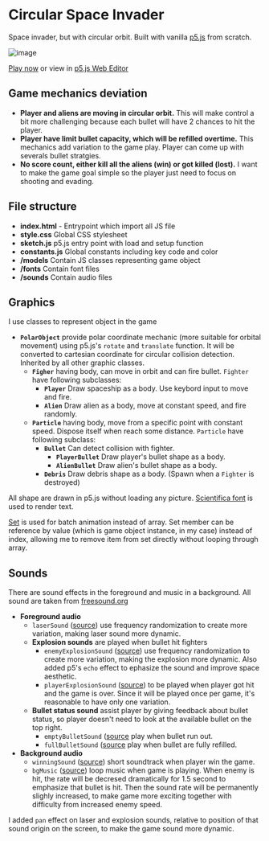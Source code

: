 # Circular Space Invader

Space invader, but with circular orbit. Built with vanilla [p5.js](https://p5js.org) from scratch.

![image](https://user-images.githubusercontent.com/8860448/205520082-48f2ff11-73d1-43ad-b0dd-b3decab6b92e.png)

[Play now](https://th1nkk1d.github.io/circular-space-invader) or view in [p5.js Web Editor](https://editor.p5js.org/Th1nkK1D/sketches/Xv7vjo71c)

## Game mechanics deviation

- **Player and aliens are moving in circular orbit.** This will make control a bit more challenging because each bullet will have 2 chances to hit the player.
- **Player have limit bullet capacity, which will be refilled overtime.** This mechanics add variation to the game play. Player can come up with severals bullet stratgies.
- **No score count, either kill all the aliens (win) or got killed (lost).** I want to make the game goal simple so the player just need to focus on shooting and evading.

## File structure

- **index.html** - Entrypoint which import all JS file
- **style.css** Global CSS stylesheet
- **sketch.js** p5.js entry point with load and setup function
- **constants.js** Global constants including key code and color
- **/models** Contain JS classes representing game object
- **/fonts** Contain font files
- **/sounds** Contain audio files

## Graphics

I use classes to represent object in the game

- **`PolarObject`** provide polar coordinate mechanic (more suitable for orbital movement) using p5.js's `rotate` and `translate` function. It will be converted to cartesian coordinate for circular collision detection. Inherited by all other graphic classes.
  - **`Figher`** having body, can move in orbit and can fire bullet. `Fighter` have following subclasses:
    - **`Player`** Draw spaceship as a body. Use keybord input to move and fire.
    - **`Alien`** Draw alien as a body, move at constant speed, and fire randomly.
  - **`Particle`** having body, move from a specific point with constant speed. Dispose itself when reach some distance. `Particle` have following subclass:
    - **`Bullet`** Can detect collision with fighter.
      - **`PlayerBullet`** Draw player's bullet shape as a body.
      - **`AlienBullet`** Draw alien's bullet shape as a body.
    - **`Debris`** Draw debris shape as a body. (Spawn when a `Fighter` is destroyed)

All shape are drawn in p5.js without loading any picture. [Scientifica font](https://github.com/NerdyPepper/scientifica) is used to render text.

[Set](https://developer.mozilla.org/en-US/docs/Web/JavaScript/Reference/Global_Objects/Set) is used for batch animation instead of array. Set member can be reference by value (which is game object instance, in my case) instead of index, allowing me to remove item from set directly without looping through array.

## Sounds

There are sound effects in the foreground and music in a background. All sound are taken from [freesound.org](https://freesound.org)

- **Foreground audio**
  - `laserSound` ([source](https://freesound.org/people/kafokafo/sounds/128349/)) use frequency randomization to create more variation, making laser sound more dynamic.
  - **Explosion sounds** are played when bullet hit fighters
    - `enemyExplosionSound` ([source](https://freesound.org/people/InspectorJ/sounds/411642/)) use frequency randomization to create more variation, making the explosion more dynamic. Also added p5's `echo` effect to ephasize the sound and improve space aesthetic.
    - `playerExplosionSound` ([source](https://freesound.org/people/mitchelk/sounds/136765/)) to be played when player got hit and the game is over. Since it will be played once per game, it's reasonable to have only one variation.
  - **Bullet status sound** assist player by giving feedback about bullet status, so player doesn't need to look at the available bullet on the top right.
    - `emptyBulletSound` ([source](https://freesound.org/people/rnina01/sounds/240717/) play when bullet run out.
    - `fullBulletSound` ([source](https://freesound.org/people/bennychico11/sounds/29543/) play when bullet are fully refilled.
- **Background audio**
  - `winningSound` ([source](https://freesound.org/people/Tuudurt/sounds/275104/)) short soundtrack when player win the game.
  - `bgMusic` ([source](https://freesound.org/people/eardeer/sounds/401613/)) loop music when game is playing. When enemy is hit, the rate will be decresed dramatically for 1.5 second to emphasize that bullet is hit. Then the sound rate will be permanently slighly increased, to make game more exciting together with difficulty from increased enemy speed.

I added `pan` effect on laser and explosion sounds, relative to position of that sound origin on the screen, to make the game sound more dynamic.
